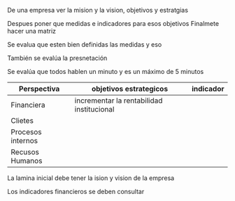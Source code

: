 De una empresa ver la mision y la vision, objetivos y estratgias

Despues poner que medidas e indicadores para esos objetivos
Finalmete hacer una matriz 

Se evalua que esten bien definidas las medidas y eso

También se evalúa la presnetación

Se evalúa que todos hablen un minuto y es un máximo de 5 minutos

| Perspectiva | objetivos estrategicos | indicador|
--------------|------------------------|-----------|
Financiera |incrementar la rentabilidad institucional |  |
Clietes|||
Procesos internos|||
Recusos Humanos||||



La lamina inicial debe tener la ision y vision de la empresa

Los indicadores financieros se deben consultar
 